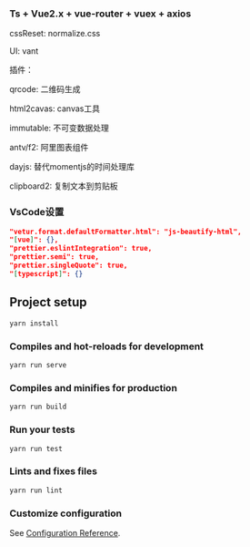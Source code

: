 
### Ts + Vue2.x + vue-router + vuex + axios

cssReset: normalize.css

UI: vant

插件：

qrcode: 二维码生成

html2cavas: canvas工具

immutable: 不可变数据处理

antv/f2: 阿里图表组件

dayjs: 替代momentjs的时间处理库

clipboard2: 复制文本到剪贴板

### VsCode设置

```json
"vetur.format.defaultFormatter.html": "js-beautify-html",
"[vue]": {},
"prettier.eslintIntegration": true,
"prettier.semi": true,
"prettier.singleQuote": true,
"[typescript]": {}
```

## Project setup
```
yarn install
```

### Compiles and hot-reloads for development
```
yarn run serve
```

### Compiles and minifies for production
```
yarn run build
```

### Run your tests
```
yarn run test
```

### Lints and fixes files
```
yarn run lint
```

### Customize configuration
See [Configuration Reference](https://cli.vuejs.org/config/).
